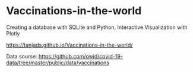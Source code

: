 # Vaccinations-in-the-world
Creating a database with SQLite and Python, Interactive Visualization with Plotly

https://tanjads.github.io/Vaccinations-in-the-world/

Data sourse: https://github.com/owid/covid-19-data/tree/master/public/data/vaccinations


